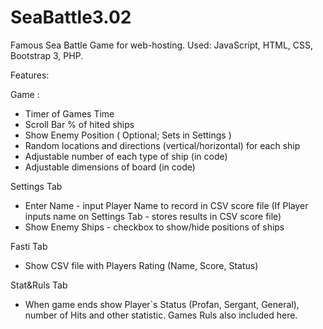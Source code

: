 # SeaBattle3.02

Famous Sea Battle Game for web-hosting.
Used: JavaScript, HTML, CSS, Bootstrap 3, PHP.

Features:

Game :
- Timer of Games Time
- Scroll Bar % of hited ships
- Show Enemy Position ( Optional; Sets in Settings )
- Random locations and directions (vertical/horizontal) for each ship 
- Adjustable number of each type of ship (in code)
- Adjustable dimensions of board (in code)

Settings Tab
- Enter Name - input Player Name to record in CSV score file (If Player inputs name on Settings Tab - stores results in CSV score file)
- Show Enemy Ships - checkbox to show/hide positions of ships

Fasti Tab 
- Show CSV file with Players Rating (Name, Score, Status)


Stat&Ruls Tab 
- When game ends show Player`s Status (Profan, Sergant, General), number of Hits and other statistic. Games Ruls also included here.
